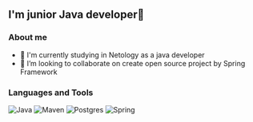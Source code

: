 ## I'm junior Java developer👋

### About me
- 🌱 I'm currently studying in Netology as a java developer
- 👯 I’m looking to collaborate on create open source project by Spring Framework


### Languages and Tools
![Java](https://img.shields.io/badge/-Java-black?style=for-the-badge&logo=java)
![Maven](https://img.shields.io/badge/-Maven-black?style=for-the-badge&logo=apache%20maven&logoColor=C71A36)
![Postgres](https://img.shields.io/badge/postgresql-black?style=for-the-badge&logo=postgresql)
![Spring](https://img.shields.io/badge/spring-black?style=for-the-badge&logo=spring)




